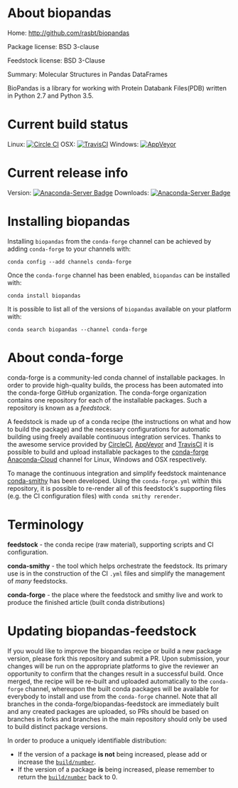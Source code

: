 About biopandas
===============

Home: http://github.com/rasbt/biopandas

Package license: BSD 3-clause

Feedstock license: BSD 3-Clause

Summary: Molecular Structures in Pandas DataFrames

BioPandas is a library for working with Protein Databank Files(PDB)
written in Python 2.7 and Python 3.5.


Current build status
====================

Linux: [![Circle CI](https://circleci.com/gh/conda-forge/biopandas-feedstock.svg?style=shield)](https://circleci.com/gh/conda-forge/biopandas-feedstock)
OSX: [![TravisCI](https://travis-ci.org/conda-forge/biopandas-feedstock.svg?branch=master)](https://travis-ci.org/conda-forge/biopandas-feedstock)
Windows: [![AppVeyor](https://ci.appveyor.com/api/projects/status/github/conda-forge/biopandas-feedstock?svg=True)](https://ci.appveyor.com/project/conda-forge/biopandas-feedstock/branch/master)

Current release info
====================
Version: [![Anaconda-Server Badge](https://anaconda.org/conda-forge/biopandas/badges/version.svg)](https://anaconda.org/conda-forge/biopandas)
Downloads: [![Anaconda-Server Badge](https://anaconda.org/conda-forge/biopandas/badges/downloads.svg)](https://anaconda.org/conda-forge/biopandas)

Installing biopandas
====================

Installing `biopandas` from the `conda-forge` channel can be achieved by adding `conda-forge` to your channels with:

```
conda config --add channels conda-forge
```

Once the `conda-forge` channel has been enabled, `biopandas` can be installed with:

```
conda install biopandas
```

It is possible to list all of the versions of `biopandas` available on your platform with:

```
conda search biopandas --channel conda-forge
```


About conda-forge
=================

conda-forge is a community-led conda channel of installable packages.
In order to provide high-quality builds, the process has been automated into the
conda-forge GitHub organization. The conda-forge organization contains one repository
for each of the installable packages. Such a repository is known as a *feedstock*.

A feedstock is made up of a conda recipe (the instructions on what and how to build
the package) and the necessary configurations for automatic building using freely
available continuous integration services. Thanks to the awesome service provided by
[CircleCI](https://circleci.com/), [AppVeyor](http://www.appveyor.com/)
and [TravisCI](https://travis-ci.org/) it is possible to build and upload installable
packages to the [conda-forge](https://anaconda.org/conda-forge)
[Anaconda-Cloud](http://docs.anaconda.org/) channel for Linux, Windows and OSX respectively.

To manage the continuous integration and simplify feedstock maintenance
[conda-smithy](http://github.com/conda-forge/conda-smithy) has been developed.
Using the ``conda-forge.yml`` within this repository, it is possible to re-render all of
this feedstock's supporting files (e.g. the CI configuration files) with ``conda smithy rerender``.


Terminology
===========

**feedstock** - the conda recipe (raw material), supporting scripts and CI configuration.

**conda-smithy** - the tool which helps orchestrate the feedstock.
                   Its primary use is in the construction of the CI ``.yml`` files
                   and simplify the management of *many* feedstocks.

**conda-forge** - the place where the feedstock and smithy live and work to
                  produce the finished article (built conda distributions)


Updating biopandas-feedstock
============================

If you would like to improve the biopandas recipe or build a new
package version, please fork this repository and submit a PR. Upon submission,
your changes will be run on the appropriate platforms to give the reviewer an
opportunity to confirm that the changes result in a successful build. Once
merged, the recipe will be re-built and uploaded automatically to the
`conda-forge` channel, whereupon the built conda packages will be available for
everybody to install and use from the `conda-forge` channel.
Note that all branches in the conda-forge/biopandas-feedstock are
immediately built and any created packages are uploaded, so PRs should be based
on branches in forks and branches in the main repository should only be used to
build distinct package versions.

In order to produce a uniquely identifiable distribution:
 * If the version of a package **is not** being increased, please add or increase
   the [``build/number``](http://conda.pydata.org/docs/building/meta-yaml.html#build-number-and-string).
 * If the version of a package **is** being increased, please remember to return
   the [``build/number``](http://conda.pydata.org/docs/building/meta-yaml.html#build-number-and-string)
   back to 0.
